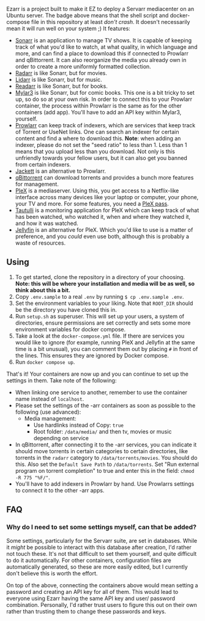 Ezarr is a project built to make it EZ to deploy a Servarr mediacenter on an Ubuntu server. The
badge above means that the shell script and docker-compose file in this repository at least *don't
crash*. It doesn't necessarily mean it will run well on your system ;) It features:

- [Sonarr](https://sonarr.tv/) is an application to manage TV shows. It is capable of keeping track
  of what you'd like to watch, at what quality, in which language and more, and can find a place to
  download this if connected to Prowlarr and qBittorrent. It can also reorganize the media you
  already own in order to create a more uniformly formatted collection.
- [Radarr](https://radarr.video/) is like Sonarr, but for movies.
- [Lidarr](https://lidarr.audio/) is like Sonarr, but for music.
- [Readarr](https://readarr.com/) is like Sonarr, but for books.
- [Mylar3](https://github.com/mylar3/mylar3) is like Sonarr, but for comic books. This one is a bit
  tricky to set up, so do so at your own risk. In order to connect this to your Prowlarr container,
  the process within Prowlarr is the same as for the other containers (add app). You'll have to add
  an API key within Mylar3, yourself.
- [Prowlarr](https://wiki.servarr.com/prowlarr) can keep track of indexers, which are services that
  keep track of Torrent or UseNet links. One can search an indexer for certain content and find a
  where to download this. **Note**: when adding an indexer, please do not set the "seed ratio" to
  less than 1. Less than 1 means that you upload less than you download. Not only is this
  unfriendly towards your fellow users, but it can also get you banned from certain indexers.
- [Jackett](https://github.com/Jackett/Jackett) is an alternative to Prowlarr.
- [qBittorrent](https://www.qbittorrent.org/) can download torrents and provides a bunch more
  features for management.
- [PleX](https://www.plex.tv/) is a mediaserver. Using this, you get access to a Netflix-like
  interface across many devices like your laptop or computer, your phone, your TV and more. For
  some features, you need a [PleX pass](https://www.plex.tv/nl/plex-pass/).
- [Tautulli](https://tautulli.com/) is a monitoring application for PleX  which can keep track of
  what has been watched, who watched it, when and where they watched it, and how it was watched.
- [Jellyfin](https://jellyfin.org/) is an alternative for PleX. Which you'd like to use is a matter
  of preference, and you *could* even use both, although this is probably a waste of resources.

## Using

1. To get started, clone the repository in a directory of your choosing. **Note: this will be where
   your installation and media will be as well, so think about this a bit.**
2. Copy `.env.sample` to a real `.env` by running `$ cp .env.sample .env`.
3. Set the environment variables to your liking. Note that `ROOT_DIR` should be the directory you
   have cloned this in.
4. Run `setup.sh` as superuser. This will set up your users, a system of directories, ensure
   permissions are set correctly and sets some more environment variables for docker compose.
5. Take a look at the `docker-compose.yml` file. If there are services you would like to ignore
   (for example, running PleX and Jellyfin at the same time is a bit unusual), you can comment them
   out by placing `#` in front of the lines. This ensures they are ignored by Docker compose.
6. Run `docker compose up`.

That's it! Your containers are now up and you can continue to set up the settings in them. Take
note of the following:

- When linking one service to another, remember to use the container name instead of `localhost`.
- Please set the settings of the -arr containers as soon as possible to the following (use
  advanced):
  - Media management:
    - Use hardlinks instead of Copy: `true`
    - Root folder: `/data/media/` and then tv, movies or music depending on service
- In qBittorrent, after connecting it to the -arr services, you can indicate it should move
  torrents in certain categories to certain directories, like torrents in the `radarr` category
  to `/data/torrents/movies`. You should do this. Also set the `Default Save Path` to
  `/data/torrents`. Set "Run external program on torrent completion" to true and enter this in the
  field: `chmod -R 775 "%F/"`.
- You'll have to add indexers in Prowlarr by hand. Use Prowlarrs settings to connect it to the
  other -arr apps.

## FAQ

### Why do I need to set some settings myself, can that be added?

Some settings, particularly for the Servarr suite, are set in databases. While it *might* be
possible to interact with this database after creation, I'd rather not touch these. It's not
that difficult to set them yourself, and quite difficult to do it automatically. For other
containers, configuration files are automatically generated, so these are more easily edited,
but I currently don't believe this is worth the effort.

On top of the above, connecting the containers above would mean setting a password and creating an
API key for all of them. This would lead to everyone using Ezarr having the same API key and user/
password combination. Personally, I'd rather trust users to figure this out on their own rather
than trusting them to change these passwords and keys.